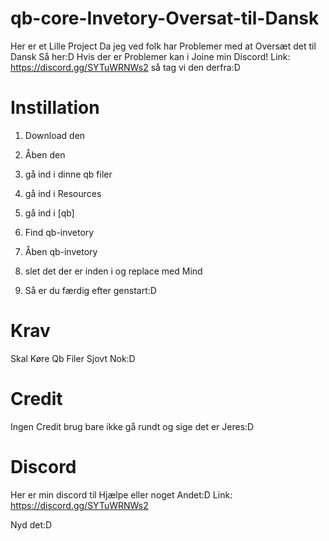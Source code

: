 # qb-core-Invetory-Oversat-til-Dansk
Her er et Lille Project Da jeg ved folk har Problemer med at Oversæt det til Dansk Så her:D Hvis der er Problemer kan i Joine min Discord! Link: https://discord.gg/SYTuWRNWs2 så tag vi den derfra:D


# Instillation 

1. Download den

2. Åben den

3. gå ind i dinne qb filer

4. gå ind i Resources

5. gå ind i [qb]

6. Find qb-invetory

7. Åben qb-invetory

8. slet det der er inden i og replace med Mind

9. Så er du færdig efter genstart:D



# Krav

Skal Køre Qb Filer Sjovt Nok:D



# Credit

Ingen Credit brug bare ikke gå rundt og sige det er Jeres:D


# Discord

Her er min discord til Hjælpe eller noget Andet:D Link: https://discord.gg/SYTuWRNWs2



Nyd det:D
